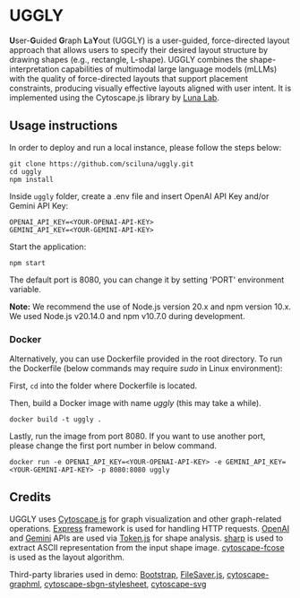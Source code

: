 # UGGLY

**U**ser-**G**uided **G**raph **L**a**Y**out (UGGLY) is a user-guided, force-directed layout approach that allows users to specify their desired layout structure by drawing shapes (e.g., rectangle, L-shape). UGGLY combines the shape-interpretation capabilities of multimodal large language models (mLLMs) with the quality of force-directed layouts that support placement constraints, producing visually effective layouts aligned with user intent. It is implemented using the Cytoscape.js library by [Luna Lab](https://github.com/sciluna).

## Usage instructions
In order to deploy and run a local instance, please follow the steps below:
```
git clone https://github.com/sciluna/uggly.git
cd uggly
npm install
```
Inside `uggly` folder, create a .env file and insert OpenAI API Key and/or Gemini API Key:
```
OPENAI_API_KEY=<YOUR-OPENAI-API-KEY>
GEMINI_API_KEY=<YOUR-GEMINI-API-KEY>
```
Start the application:
```
npm start
```
The default port is 8080, you can change it by setting 'PORT' environment variable.

**Note:** We recommend the use of Node.js version 20.x and npm version 10.x. We used Node.js v20.14.0 and npm v10.7.0 during development.

### Docker
Alternatively, you can use Dockerfile provided in the root directory. To run the Dockerfile (below commands may require *sudo* in Linux environment):

First, `cd` into the folder where Dockerfile is located.

Then, build a Docker image with name *uggly* (this may take a while).
```
docker build -t uggly .
```
Lastly, run the image from port 8080. If you want to use another port, please change the first port number in below command.
```
docker run -e OPENAI_API_KEY=<YOUR-OPENAI-API-KEY> -e GEMINI_API_KEY=<YOUR-GEMINI-API-KEY> -p 8080:8080 uggly
```

## Credits

UGGLY uses [Cytoscape.js](https://js.cytoscape.org) for graph visualization and other graph-related operations. [Express](https://expressjs.com/) framework is used for handling HTTP requests. [OpenAI](https://platform.openai.com/) and [Gemini](https://ai.google.dev/) APIs are used via [Token.js](https://docs.tokenjs.ai/) for shape analysis. [sharp](https://sharp.pixelplumbing.com/) is used to extract ASCII representation from the input shape image. [cytoscape-fcose](https://github.com/iVis-at-Bilkent/cytoscape.js-fcose) is used as the layout algorithm.

Third-party libraries used in demo: [Bootstrap](https://getbootstrap.com/), [FileSaver.js](https://github.com/eligrey/FileSaver.js/), [cytoscape-graphml](https://github.com/iVis-at-Bilkent/cytoscape.js-graphml), [cytoscape-sbgn-stylesheet](https://github.com/PathwayCommons/cytoscape-sbgn-stylesheet), [cytoscape-svg](https://github.com/kinimesi/cytoscape-svg) 
